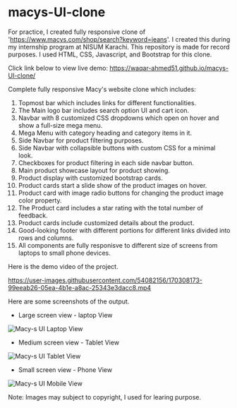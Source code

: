 # macys-UI-clone
For practice, I created fully responsive clone of 'https://www.macys.com/shop/search?keyword=jeans'. I created this during my internship program at NISUM Karachi. This repository is made for record purposes. I used HTML, CSS, Javascript, and Bootstrap for this clone.

Click link below to view live demo:
https://waqar-ahmed51.github.io/macys-UI-clone/

Complete fully responsive Macy's website clone which includes:

1. Topmost bar which includes links for different functionalities.
2. The Main logo bar includes search option UI and cart icon.
3. Navbar with 8 customized CSS dropdowns which open on hover and show a full-size mega menu.
4. Mega Menu with category heading and category items in it.
5. Side Navbar for product filtering purposes.
6. Side Navbar with collapsible buttons with custom CSS for a minimal look.
7. Checkboxes for product filtering in each side navbar button.
8. Main product showcase layout for product showing.
9. Product display with customized bootstrap cards.
10. Product cards start a slide show of the product images on hover.
11. Product card with image radio buttons for changing the product image color property.
12. The Product card includes a star rating with the total number of feedback.
13. Product cards include customized details about the product.
14. Good-looking footer with different portions for different links divided into rows and columns.
15. All components are fully responisve to different size of screens from laptops to small phone devices.


Here is the demo video of the project.



https://user-images.githubusercontent.com/54082156/170308173-99eeab26-05ea-4b1e-a8ac-25343e3dacc8.mp4



Here are some screenshots of the output. 

- Large screen view - laptop View

![Macy-s UI Laptop View](https://user-images.githubusercontent.com/54082156/170293931-eeadcd00-a06b-4bcf-ad58-de4670f5779f.png)

- Medium screen view - Tablet View

![Macy-s UI Tablet View](https://user-images.githubusercontent.com/54082156/170296183-d34c27b5-7210-4c43-a323-aa056e9decff.png)

- Small screen view - Phone View

![Macy-s UI Mobile View](https://user-images.githubusercontent.com/54082156/170296695-335918d9-77b0-4714-a345-72bf9f826d59.png)



Note: Images may subject to copyright, I used for learing purpose. 
